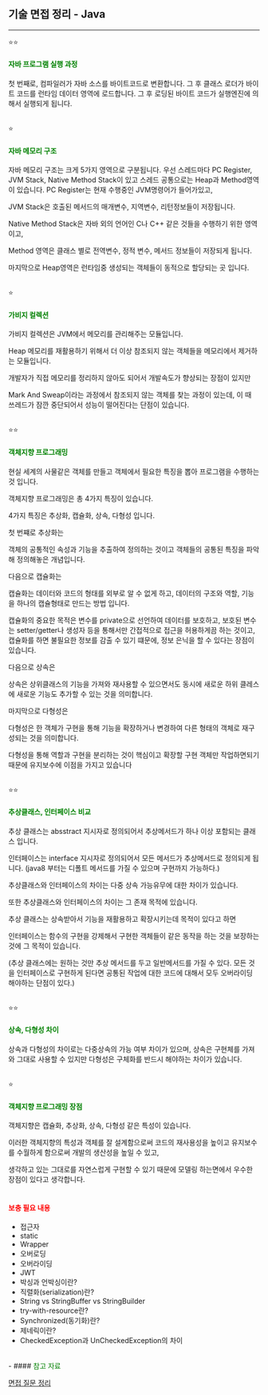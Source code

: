 ## 기술 면접 정리 - Java
---
⭐⭐
#### <span style="color: green;">자바 프로그램 실행 과정</span>
첫 번째로, 컴파일러가 자바 소스를 바이트코드로 변환합니다.
그 후 클래스 로더가 바이트 코드를 런타임 데이터 영역에 로드합니다.
그 후 로딩된 바이트 코드가 실행엔진에 의해서 실행되게 됩니다.  
</br>

⭐
#### <span style="color: green;">자바 메모리 구조</span>

자바 메모리 구조는 크게 5가지 영역으로 구분됩니다.
우선 스레드마다 PC Register, JVM Stack, Native Method Stack이 있고 스레드 공통으로는 Heap과 Method영역이 있습니다.
PC Register는 현재 수행중인 JVM명령어가 들어가있고,

JVM Stack은 호출된 메서드의 매개변수, 지역변수, 리턴정보들이 저장됩니다.

Native Method Stack은 자바 외의 언어인 C나 C++ 같은 것들을 수행하기 위한 영역이고,

Method 영역은 클래스 별로 전역변수, 정적 변수, 메서드 정보들이 저장되게 됩니다.

마지막으로 Heap영역은 런타임중 생성되는 객체들이 동적으로 할당되는 곳 입니다.  
</br>

⭐
#### <span style="color: green;">가비지 컬렉션</span>

가비지 컬렉션은 JVM에서 메모리를 관리해주는 모듈입니다.

Heap 메모리를 재활용하기 위해서 더 이상 참조되지 않는 객체들을 메모리에서 제거하는 모듈입니다.

개발자가 직접 메모리를 정리하지 않아도 되어서 개발속도가 향상되는 장점이 있지만

Mark And Sweap이라는 과정에서 참조되지 않는 객체를 찾는 과정이 있는데, 이 때 쓰레드가 잠깐 중단되어서 성능이 떨어진다는 단점이 있습니다.  
</br>

⭐⭐
#### <span style="color: green;">객체지향 프로그래밍</span>

현실 세계의 사물같은 객체를 만들고 객체에서 필요한 특징을 뽑아 프로그램을 수행하는 것 입니다.

객체지향 프로그래밍은 총 4가지 특징이 있습니다.

4가지 특징은 추상화, 캡슐화, 상속, 다형성 입니다.

첫 번쨰로 추상화는

객체의 공통적인 속성과 기능을 추출하여 정의하는 것이고 객체들의 공통된 특징을 파악해 정의해놓은 개념입니다.

다음으로 캡슐화는

캡슐화는 데이터와 코드의 형태를 외부로 알 수 없게 하고, 데이터의 구조와 역할, 기능을 하나의 캡슐형태로 만드는 방법 입니다.

캡슐화의 중요한 목적은 변수를 private으로 선언하여 데이터를 보호하고, 보호된 변수는 setter/getter나 생성자 등을 통해서만 간접적으로 접근을 허용하게끔 하는 것이고, 캡슐화를 하면 불필요한 정보를 감출 수 있기 떄문에, 정보 은닉을 할 수 있다는 장점이 있습니다.

다음으로 상속은

상속은 상위클래스의 기능을 가져와 재사용할 수 있으면서도 동시에 새로운 하위 클레스에 새로운 기능도 추가할 수 있는 것을 의미합니다.

마지막으로 다형성은

다형성은 한 객체가 구현을 통해 기능을 확장하거나 변경하여 다른 형태의 객체로 재구성되는 것을 의미합니다.

다형성을 통해 역할과 구현을 분리하는 것이 핵심이고 확장할 구현 객체만 작업하면되기 때문에 유지보수에 이점을 가지고 있습니다  
</br>

⭐⭐
#### <span style="color: green;">추상클래스, 인터페이스 비교</span>

추상 클래스는 absstract 지시자로 정의되어서 추상메서드가 하나 이상 포함되는 클래스 입니다.

인터페이스는 interface 지시자로 정의되어서 모든 메서드가 추상메서드로 정의되게 됩니다. (java8  부터는 디폴트 메서드를 가질 수 있으며 구현까지 가능하다.)

추상클래스와 인터페이스의 차이는 다중 상속 가능유무에 대한 차이가 있습니다.

또한 추상클래스와 인터페이스의 차이는 그 존재 목적에 있습니다.

추상 클래스는 상속받아서 기능을 재활용하고 확장시키는데 목적이 있다고 하면

인터페이스는 함수의 구현을 강제해서 구현한 객체들이 같은 동작을 하는 것을 보장하는 것에 그 목적이 있습니다.

(추상 클래스에는 원하는 것만 추상 메서드를 두고 일반메서드를 가질 수 있다. 모든 것을 인터페이스로 구현하게 된다면 공통된 작업에 대한 코드에 대해서 모두 오버라이딩 해야하는 단점이 있다.)  
</br>

⭐⭐
#### <span style="color: green;">상속, 다형성 차이</span>

상속과 다형성의 차이로는 다중상속의 가능 여부 차이가 있으며, 상속은 구현체를 가져와 그대로 사용할 수 있지만 다형성은 구체화를 반드시 해야하는 차이가 있습니다.  
</br>

⭐
#### <span style="color: green;">객체지향 프로그래밍 장점</span>

객체지향은 캡슐화, 추상화, 상속, 다형성 같은 특성이 있습니다.

이러한 객체지향의 특성과 객체를 잘 설계함으로써 코드의 재사용성을 높이고 유지보수를 수월하게 함으로써 개발의 생산성을 높일 수 있고,

생각하고 있는 그대로를 자연스럽게 구현할 수 있기 때문에 모델링 하는면에서 우수한 장점이 있다고 생각합니다.  
</br>

#### <span style="color: red;">보충 필요 내용</span>
- 접근자
- static
- Wrapper
- 오버로딩
- 오버라이딩
- JWT
- 박싱과 언박싱이란?
- 직렬화(serialization)란?
- String vs StringBuffer vs StringBuilder
- try-with-resource란?
- Synchronized(동기화)란?
- 제네릭이란?
- CheckedException과 UnCheckedException의 차이  
</br>
- 
#### <span style="color: green;">참고 자료</span>

[면접 질문 정리](https://junjangsee.github.io/2019/05/15/interview/interview/)
</br>
</br>
</br>
</br>

